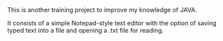 This is another training project to improve my knowledge of JAVA.

It consists of a simple Notepad-style text editor with the option of saving typed text into a file and opening a .txt file for reading.
